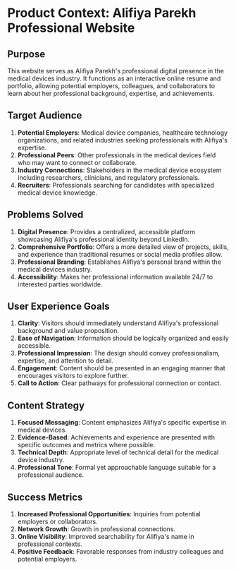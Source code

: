 # Product Context: Alifiya Parekh Professional Website

## Purpose
This website serves as Alifiya Parekh's professional digital presence in the medical devices industry. It functions as an interactive online resume and portfolio, allowing potential employers, colleagues, and collaborators to learn about her professional background, expertise, and achievements.

## Target Audience
1. **Potential Employers**: Medical device companies, healthcare technology organizations, and related industries seeking professionals with Alifiya's expertise.
2. **Professional Peers**: Other professionals in the medical devices field who may want to connect or collaborate.
3. **Industry Connections**: Stakeholders in the medical device ecosystem including researchers, clinicians, and regulatory professionals.
4. **Recruiters**: Professionals searching for candidates with specialized medical device knowledge.

## Problems Solved
1. **Digital Presence**: Provides a centralized, accessible platform showcasing Alifiya's professional identity beyond LinkedIn.
2. **Comprehensive Portfolio**: Offers a more detailed view of projects, skills, and experience than traditional resumes or social media profiles allow.
3. **Professional Branding**: Establishes Alifiya's personal brand within the medical devices industry.
4. **Accessibility**: Makes her professional information available 24/7 to interested parties worldwide.

## User Experience Goals
1. **Clarity**: Visitors should immediately understand Alifiya's professional background and value proposition.
2. **Ease of Navigation**: Information should be logically organized and easily accessible.
3. **Professional Impression**: The design should convey professionalism, expertise, and attention to detail.
4. **Engagement**: Content should be presented in an engaging manner that encourages visitors to explore further.
5. **Call to Action**: Clear pathways for professional connection or contact.

## Content Strategy
1. **Focused Messaging**: Content emphasizes Alifiya's specific expertise in medical devices.
2. **Evidence-Based**: Achievements and experience are presented with specific outcomes and metrics where possible.
3. **Technical Depth**: Appropriate level of technical detail for the medical device industry.
4. **Professional Tone**: Formal yet approachable language suitable for a professional audience.

## Success Metrics
1. **Increased Professional Opportunities**: Inquiries from potential employers or collaborators.
2. **Network Growth**: Growth in professional connections.
3. **Online Visibility**: Improved searchability for Alifiya's name in professional contexts.
4. **Positive Feedback**: Favorable responses from industry colleagues and potential employers.
